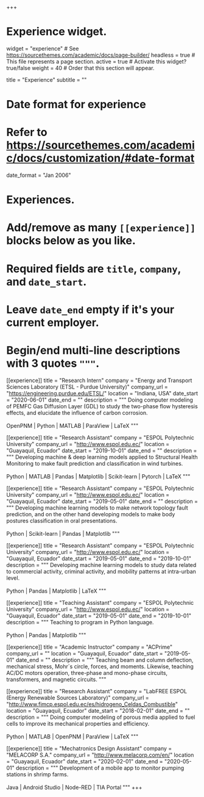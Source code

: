 +++
# Experience widget.
widget = "experience"  # See https://sourcethemes.com/academic/docs/page-builder/
headless = true  # This file represents a page section.
active = true  # Activate this widget? true/false
weight = 40  # Order that this section will appear.

title = "Experience"
subtitle = ""

# Date format for experience
#   Refer to https://sourcethemes.com/academic/docs/customization/#date-format
date_format = "Jan 2006"

# Experiences.
#   Add/remove as many `[[experience]]` blocks below as you like.
#   Required fields are `title`, `company`, and `date_start`.
#   Leave `date_end` empty if it's your current employer.
#   Begin/end multi-line descriptions with 3 quotes `"""`.

[[experience]]
  title = "Research Intern"
  company = "Energy and Transport Sciences Laboratory (ETSL - Purdue University)"
  company_url = "https://engineering.purdue.edu/ETSL/"
  location = "Indiana, USA"
  date_start = "2020-06-01"
  date_end = ""
  description = """
  Doing computer modeling of PEMFC Gas Diffusion Layer (GDL) to study the two-phase flow hysteresis effects, and elucidate the influence of carbon corrosion.
  <br/><br/>
  OpenPNM | Python | MATLAB | ParaView | LaTeX
  """

[[experience]]
  title = "Research Assistant"
  company = "ESPOL Polytechnic University"
  company_url = "http://www.espol.edu.ec/"
  location = "Guayaquil, Ecuador"
  date_start = "2019-10-01"
  date_end = ""
  description = """
  Developing machine & deep learning models applied to Structural Health Monitoring to make fault prediction and classification in wind turbines. 
  <br/><br/>
  Python | MATLAB | Pandas | Matplotlib | Scikit-learn | Pytorch | LaTeX 
  """

[[experience]]
  title = "Research Assistant"
  company = "ESPOL Polytechnic University"
  company_url = "http://www.espol.edu.ec/"
  location = "Guayaquil, Ecuador"
  date_start = "2019-05-01"
  date_end = ""
  description = """
  Developing machine learning models to make network topology fault prediction, and on the other hand developing models to make body postures classification in oral presentations.
  <br/><br/>
  Python | Scikit-learn | Pandas | Matplotlib
  """


[[experience]]
  title = "Research Assistant"
  company = "ESPOL Polytechnic University"
  company_url = "http://www.espol.edu.ec/"
  location = "Guayaquil, Ecuador"
  date_start = "2019-05-01"
  date_end = "2019-10-01"
  description = """
  Developing machine learning models to study data related to commercial activity, criminal activity, and mobility patterns at intra-urban level. 
  <br/><br/>
  Python | Pandas | Matplotlib | LaTeX
  """
  
  [[experience]]
  title = "Teaching Assistant"
  company = "ESPOL Polytechnic University"
  company_url = "http://www.espol.edu.ec/"
  location = "Guayaquil, Ecuador"
  date_start = "2019-05-01"
  date_end = "2019-10-01"
  description = """
  Teaching to program in Python language.
  <br/><br/>
  Python | Pandas | Matplotlib
  """

  [[experience]]
  title = "Academic Instructor"
  company = "ACPrime"
  company_url = ""
  location = "Guayaquil, Ecuador"
  date_start = "2019-05-01"
  date_end = ""
  description = """
  Teaching beam and column deflection, mechanical stress, Mohr´s circle, forces, and moments. Likewise, teaching AC/DC motors operation, three-phase and mono-phase circuits, transformers, and magnetic circuits.
  """
  
[[experience]]
  title = "Research Assistant"
  company = "LabFREE ESPOL (Energy Renewable Sources Laboratory)"
  company_url = "http://www.fimcp.espol.edu.ec/es/hidrogeno_Celdas_Combustible"
  location = "Guayaquil, Ecuador"
  date_start = "2018-02-01"
  date_end = ""
  description = """
  Doing computer modeling of porous media applied to fuel cells to improve its mechanical properties and efficiency.
  <br/><br/>
  Python | MATLAB | OpenPNM | ParaView | LaTeX
  """

  [[experience]]
  title = "Mechatronics Design Assistant"
  company = "MELACORP S.A."
  company_url = "http://www.melacorp.com/en/"
  location = "Guayaquil, Ecuador"
  date_start = "2020-02-01"
  date_end = "2020-05-01"
  description = """
  Development of a mobile app to monitor pumping stations in shrimp farms.
  <br/><br/>
  Java | Android Studio | Node-RED | TIA Portal
  """
+++
